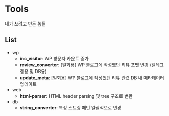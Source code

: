 # Tools
내가 쓰려고 만든 놈들

## List
- wp
  - **inc_visitor**: WP 방문자 카운트 증가
  - **review_converter**: \[일회용\] WP 블로그에 작성했던 리뷰 포맷 변경 (텔레그램용 및 DB용)
  - **update_meta**: \[일회용\] WP 블로그에 작성했던 리뷰 관련 DB 내 메타데이터 업데이트
- web
  - **html-parser**: HTML header parsing 및 tree 구조로 변환
- db
  - **string_converter**: 특정 스트링 패턴 일괄적으로 변경 